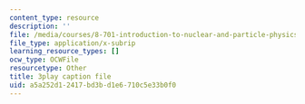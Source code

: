 ```yaml
---
content_type: resource
description: ''
file: /media/courses/8-701-introduction-to-nuclear-and-particle-physics-fall-2020/a5a252d12417bd3bd1e6710c5e33b0f0_YLrCiurZTOE.srt
file_type: application/x-subrip
learning_resource_types: []
ocw_type: OCWFile
resourcetype: Other
title: 3play caption file
uid: a5a252d1-2417-bd3b-d1e6-710c5e33b0f0
---
```

